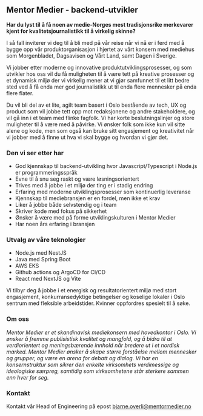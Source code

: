 ## Mentor Medier - backend-utvikler

**Har du lyst til å få noen av medie-Norges mest tradisjonsrike merkevarer kjent for kvalitetsjournalistikk til å virkelig skinne?**

I så fall inviterer vi deg til å bli med på vår reise når vi nå er i ferd med å bygge opp vår produktorganisasjon i hjertet av vårt konsern med mediehus som Morgenbladet, Dagsavisen og Vårt Land, samt Dagen i Sverige.

Vi jobber etter moderne og innovative produktutviklingsprosesser, og som utvikler hos oss vil du få muligheten til å være tett på kreative prosesser og et dynamisk miljø der vi virkelig mener at vi gjør samfunnet til et litt bedre sted ved å få enda mer god journalistikk ut til enda flere mennesker på enda flere flater.

Du vil bli del av et lite, agilt team basert i Oslo bestående av tech, UX og product som vil jobbe tett opp mot redaksjonene og andre stakeholdere, og vil gå inn i et team med flinke fagfolk. Vi har korte beslutningslinjer og store muligheter til å være med å påvirke. Vi ønsker folk som ikke kun vil sitte alene og kode, men som også kan bruke sitt engasjement og kreativitet når vi jobber med å finne ut hva vi skal bygge og hvordan vi gjør det.

### Den vi ser etter har

- God kjennskap til backend-utvikling hvor Javascript/Typescript i Node.js er programmeringsspråk
- Evne til å snu seg raskt og være løsningsorientert
- Trives med å jobbe i et miljø der ting er i stadig endring
- Erfaring med moderne utviklingsprosesser som kontinuerlig leveranse
- Kjennskap til mediebransjen er en fordel, men ikke et krav
- Liker å jobbe både selvstendig og i team
- Skriver kode med fokus på sikkerhet
- Ønsker å være med på forme utviklingskulturen i Mentor Medier
- Har noen års erfaring i bransjen

### Utvalg av våre teknologier

- Node.js med NestJS
- Java med Spring Boot
- AWS EKS
- Github actions og ArgoCD for CI/CD
- React med NextJS og Vite

Vi tilbyr deg å jobbe i et energisk og resultatorientert miljø med stort engasjement, konkurransedyktige betingelser og koselige lokaler i Oslo sentrum med fleksible arbeidstider. Kvinner oppfordres spesielt til å søke.

### Om oss

_Mentor Medier er et skandinavisk mediekonsern med hovedkontor i Oslo. Vi ønsker å fremme publisistisk kvalitet og mangfold, og å bidra til at verdiorientert og meningsbærende innhold når bredere ut i et nordisk marked. Mentor Medier ønsker å skape større forståelse mellom mennesker og grupper, og være en arena for debatt og dialog. Vi har en konsernstruktur som sikrer den enkelte virksomhets verdimessige og ideologiske særpreg, samtidig som virksomhetene står sterkere sammen enn hver for seg._

### Kontakt

Kontakt vår Head of Engineering på epost bjarne.overli@mentormedier.no
